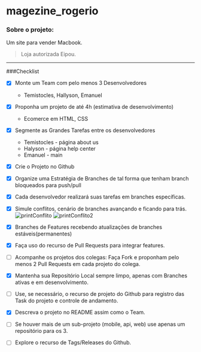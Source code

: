 # magezine_rogerio
### Sobre o projeto:
Um site para vender Macbook.
> Loja autorizada Eipou.
---
###Checklist
- [x] Monte um Team com pelo menos 3 Desenvolvedores
  * Temistocles, Hallyson, Emanuel
- [x] Proponha um projeto de até 4h (estimativa de desenvolvimento)
  * Ecomerce em HTML, CSS
- [x] Segmente as Grandes Tarefas entre os desenvolvedores
  * Temistocles - página about us
  * Halyson - página help center
  * Emanuel - main 
- [x] Crie o Projeto no Github
- [x] Organize uma Estratégia de Branches de tal forma que tenham branch bloqueados para push/pull
- [x] Cada desenvolvedor realizará suas tarefas em branches específicas.
- [x] Simule conflitos, cenário de branches avançando e ficando para trás. 
    ![printConflito](https://media.discordapp.net/attachments/958789294976274455/958821931501637712/Captura_de_Tela_32.png?width=852&height=479)
    ![printConflito2](https://i.imgur.com/XSCNtgK.png)
- [x] Branches de Features recebendo atualizações de branches estáveis(permanentes)
- [x] Faça uso do recurso de Pull Requests para integrar features.
- [ ] Acompanhe os projetos dos colegas: Faça Fork e proponham pelo menos 2 Pull Requests em cada projeto do colega.
- [x] Mantenha sua Repositório Local sempre limpo, apenas com Branches ativas e em desenvolvimento.
- [ ] Use, se necessário, o recurso de projeto do Github para registro das Task do projeto e controle de andamento.
- [x] Descreva o projeto no README assim como o Team.
- [ ] Se houver mais de um sub-projeto (mobile, api, web) use apenas um repositório para os 3.
- [ ] Explore o recurso de Tags/Releases do Github.

